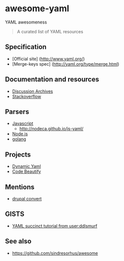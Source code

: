 # awesome-yaml

YAML awesomeness

> A curated list of YAML resources

## Specification

- [Official site] (http://www.yaml.org/)
- [Merge-keys spec] (http://yaml.org/type/merge.html)

## Documentation and resources

- [Discussion Archives](https://sourceforge.net/p/yaml/mailman/yaml-core)
- [Stackoverflow](http://stackoverflow.com/questions/tagged/yaml)

## Parsers

- [Javascript](https://github.com/nodeca/js-yaml)
    - http://nodeca.github.io/js-yaml/
- [Node.js](https://www.npmjs.com/search?q=yaml)
- [golang](https://github.com/go-yaml/yaml)

## Projects
- [Dynamic Yaml](https://github.com/dreftymac/dynamic.yaml)
- [Code Beautify](http://codebeautify.org/yaml-to-json-xml-csv)

## Mentions

- [drupal convert](https://www.drupal.org/node/1793074)

## GISTS

* [YAML succinct tutorial from user:ddlsmurf](https://gist.github.com/dreftymac/b68fef16a468ae56e275)

## See also

* https://github.com/sindresorhus/awesome
